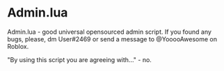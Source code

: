 # Admin.lua
Admin.lua - good universal opensourced admin script.
If you found any bugs, please, dm User#2469 or send a message to @YooooAwesome on Roblox.

"By using this script you are agreeing with..." - no.
